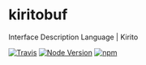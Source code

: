 # kiritobuf


Interface Description Language | Kirito

[![Travis](https://img.shields.io/travis/rickyes/kiritobuf.svg?style=for-the-badge)](https://travis-ci.org/rickyes/kiritobuf)
[![Node Version](https://img.shields.io/badge/node-%3E=9.0.0-brightgreen.svg?longCache=true&style=for-the-badge)](https://www.npmjs.com/package/kiritobuf)
[![npm](https://img.shields.io/npm/v/kiritobuf.svg?style=for-the-badge)](https://www.npmjs.com/package/kiritobuf)
